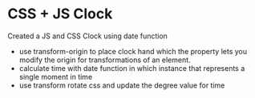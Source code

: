 # CSS + JS Clock

Created a JS and CSS Clock using date function

- use transform-origin to place clock hand which the property lets you modify the origin for transformations of an element.
- calculate time with date function in which instance that represents a single moment in time
- use transform rotate css and update the degree value for time